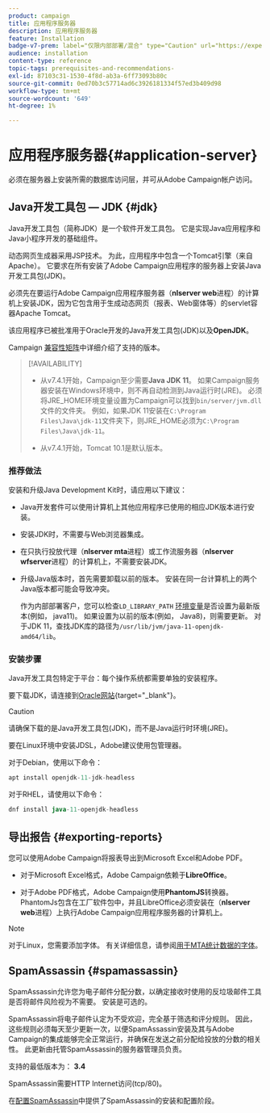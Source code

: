 ```yaml
---
product: campaign
title: 应用程序服务器
description: 应用程序服务器
feature: Installation
badge-v7-prem: label="仅限内部部署/混合" type="Caution" url="https://experienceleague.adobe.com/docs/campaign-classic/using/installing-campaign-classic/architecture-and-hosting-models/hosting-models-lp/hosting-models.html?lang=zh-Hans" tooltip="仅适用于内部部署和混合部署"
audience: installation
content-type: reference
topic-tags: prerequisites-and-recommendations-
exl-id: 87103c31-1530-4f8d-ab3a-6ff73093b80c
source-git-commit: 0ed70b3c57714ad6c3926181334f57ed3b409d98
workflow-type: tm+mt
source-wordcount: '649'
ht-degree: 1%

---
```


# 应用程序服务器{#application-server}

必须在服务器上安装所需的数据库访问层，并可从Adobe Campaign帐户访问。

## Java开发工具包 — JDK {#jdk}

Java开发工具包（简称JDK）是一个软件开发工具包。 它是实现Java应用程序和Java小程序开发的基础组件。

动态网页生成器采用JSP技术。 为此，应用程序中包含一个Tomcat引擎（来自Apache）。 它要求在所有安装了Adobe Campaign应用程序的服务器上安装Java开发工具包(JDK)。

必须先在要运行Adobe Campaign应用程序服务器（**nlserver web**&#x200B;进程）的计算机上安装JDK，因为它包含用于生成动态网页（报表、Web窗体等）的servlet容器Apache Tomcat。

该应用程序已被批准用于Oracle开发的Java开发工具包(JDK)以及&#x200B;**OpenJDK**。

Campaign [兼容性矩阵](../../rn/using/compatibility-matrix.md)中详细介绍了支持的版本。


>[!AVAILABILITY]
>
>* 从v7.4.1开始，Campaign至少需要&#x200B;**Java JDK 11**。 如果Campaign服务器安装在Windows环境中，则不再自动检测到Java运行时(JRE)。 必须将JRE_HOME环境变量设置为Campaign可以找到`bin/server/jvm.dll`文件的文件夹。 例如，如果JDK 11安装在`C:\Program Files\Java\jdk-11`文件夹下，则JRE_HOME必须为`C:\Program Files\Java\jdk-11`。
>
>* 从v7.4.1开始，Tomcat 10.1是默认版本。
>

### 推荐做法

安装和升级Java Development Kit时，请应用以下建议：

* Java开发套件可以使用计算机上其他应用程序已使用的相应JDK版本进行安装。

* 安装JDK时，不需要与Web浏览器集成。

* 在只执行投放代理（**nlserver mta**&#x200B;进程）或工作流服务器（**nlserver wfserver**&#x200B;进程）的计算机上，不需要安装JDK。

* 升级Java版本时，首先需要卸载以前的版本。 安装在同一台计算机上的两个Java版本都可能会导致冲突。

  作为内部部署客户，您可以检查`LD_LIBRARY_PATH` [环境变量](installing-packages-with-linux.md#environment-variables)是否设置为最新版本(例如， java11)。 如果设置为以前的版本(例如， Java8)，则需要更新。 对于JDK 11，查找JDK库的路径为`/usr/lib/jvm/java-11-openjdk-amd64/lib`。


### 安装步骤

Java开发工具包特定于平台：每个操作系统都需要单独的安装程序。

要下载JDK，请连接到[Oracle网站](https://www.oracle.com/technetwork/java/javase/downloads/index.html){target="_blank"}。

>[!CAUTION]
>
> 请确保下载的是Java开发工具包(JDK)，而不是Java运行时环境(JRE)。


要在Linux环境中安装JDSL，Adobe建议使用包管理器。

对于Debian，使用以下命令：

```sql
apt install openjdk-11-jdk-headless
```

对于RHEL，请使用以下命令：

```sql
dnf install java-11-openjdk-headless
```



## 导出报告 {#exporting-reports}

您可以使用Adobe Campaign将报表导出到Microsoft Excel和Adobe PDF。

* 对于Microsoft Excel格式，Adobe Campaign依赖于&#x200B;**LibreOffice**。

* 对于Adobe PDF格式，Adobe Campaign使用&#x200B;**PhantomJS**&#x200B;转换器。 PhantomJs包含在工厂软件包中，并且LibreOffice必须安装在（**nlserver web**&#x200B;进程）上执行Adobe Campaign应用程序服务器的计算机上。

>[!NOTE]
>
>对于Linux，您需要添加字体。 有关详细信息，请参阅[用于MTA统计数据的字体](../../installation/using/prerequisites-of-campaign-installation-in-linux.md#fonts-for-mta-statistics)。

## SpamAssassin {#spamassassin}

SpamAssassin允许您为电子邮件分配分数，以确定接收时使用的反垃圾邮件工具是否将邮件风险视为不需要。 安装是可选的。

SpamAssassin将电子邮件认定为不受欢迎，完全基于筛选和评分规则。 因此，这些规则必须每天至少更新一次，以便SpamAssassin安装及其与Adobe Campaign的集成能够完全正常运行，并确保在发送之前分配给投放的分数的相关性。 此更新由托管SpamAssassin的服务器管理员负责。

支持的最低版本为： **3.4**

SpamAssassin需要HTTP Internet访问(tcp/80)。

在[配置SpamAssassin](../../installation/using/configuring-spamassassin.md)中提供了SpamAssassin的安装和配置阶段。
